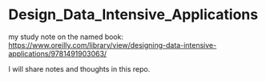 # Design_Data_Intensive_Applications
my study note on the named book: https://www.oreilly.com/library/view/designing-data-intensive-applications/9781491903063/

I will share notes and thoughts in this repo.
